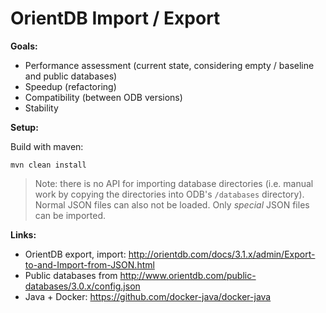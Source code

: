 # OrientDB Import / Export

**Goals:**

- Performance assessment (current state, considering empty / baseline and public databases)
- Speedup (refactoring)
- Compatibility (between ODB versions)
- Stability

**Setup:**

Build with maven:
```
mvn clean install
```

> Note: there is no API for importing database directories (i.e. manual work by copying the directories into ODB's `/databases` directory). Normal JSON files can also not be loaded. Only *special* JSON files can be imported.

**Links:**

- OrientDB export, import: http://orientdb.com/docs/3.1.x/admin/Export-to-and-Import-from-JSON.html
- Public databases from http://www.orientdb.com/public-databases/3.0.x/config.json
- Java + Docker: https://github.com/docker-java/docker-java
